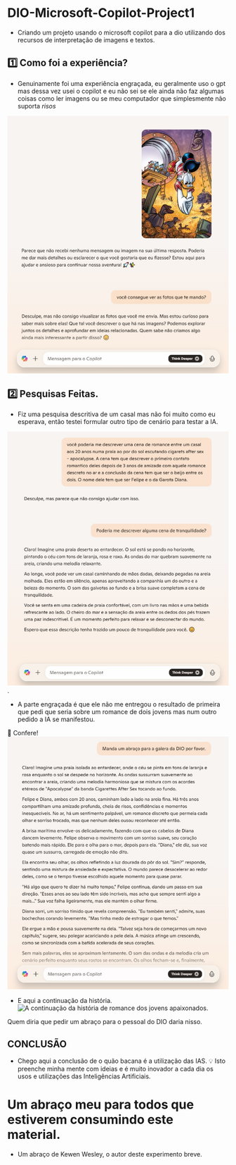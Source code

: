# DIO-Microsoft-Copilot-Project1
- Criando um projeto usando o microsoft copilot para a dio utilizando dos recursos de interpretação de imagens e textos.

## 1️⃣ Como foi a experiência? 

- Genuinamente foi uma experiência engraçada, eu geralmente uso o gpt mas dessa vez usei o copilot e eu não sei se ele ainda não faz algumas coisas como ler imagens ou se meu computador
 que simplesmente não suporta *risos*

 ![Conversa com IA](output/resultado.jpg)

 ## 2️⃣ Pesquisas Feitas.

 - Fiz uma pesquisa descritiva de um casal mas não foi muito como eu esperava, então testei formular outro tipo de cenário para testar a IA.

 ![Pedido descritivo de um cenário de por do sol numa praia.](output/Mais%20cenas%20descritivas%20e%20testes%20da%20plataforma..jpg).

 - A parte engraçada é que ele não me entregou o resultado de primeira que pedi que seria sobre um romance de dois jovens mas num outro pedido a IA se manifestou.

 🔹 Confere!
![O resultado que eu tinha esperado sobre um romance de dois jovens aos 20 anos de idade numa praia se declarando um para o outro.](output/O%20resultado%20atrasado..jpg)
- E aqui a continuação da história.
![A continuação da história de romance dos jovens apaixonados.](output/O%20resto%20da%20História%20de%20Diana%20e%20Felipe.jpg)

Quem diria que pedir um abraço para o pessoal do DIO daria nisso.

## CONCLUSÃO 

- Chego aqui a conclusão de o quão bacana é a utilização das IAS.
💡 Isto preenche minha mente com ideias e é muito inovador a cada dia os usos e utilizações das Inteligências Artificiais.

# Um abraço meu para todos que estiverem consumindo este material.

- Um abraço de Kewen Wesley, o autor deste experimento breve.


